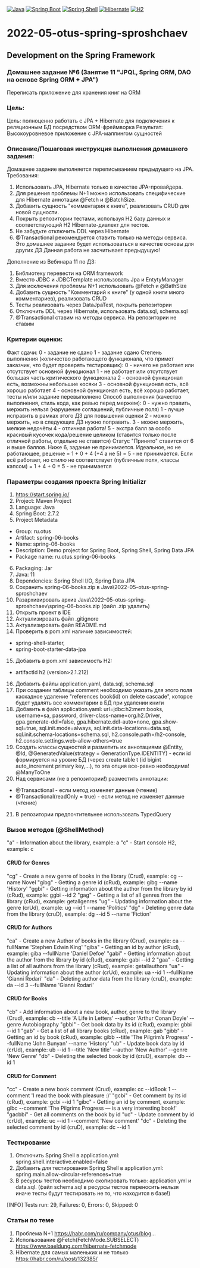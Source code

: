 [![Java](https://img.shields.io/badge/Java-E43222??style=for-the-badge&logo=java&logoColor=FFFFFF)](https://java.com/)
[![Spring Boot](https://img.shields.io/badge/Spring_Boot-FFFFFF??style=for-the-badge&logo=Spring)](https://spring.io/projects/spring-boot/)
[![Spring Shell](https://img.shields.io/badge/Spring_Shell-FFFFFF??style=for-the-badge&logo=Spring)](https://spring.io/projects/spring-shell/)
[![Hibernate](https://img.shields.io/badge/Hibernate-5B666B??style=for-the-badge&logo=Hibernate)](http://hibernate.org/)
[![H2](https://img.shields.io/badge/H2-0618D5??style=for-the-badge&logo=H2&logoColor=FFFFFF)](https://www.h2database.com/)

# 2022-05-otus-spring-sproshchaev
Development on the Spring Framework
-----------------------------------
### Домашнее задание №6 (Занятие 11 "JPQL, Spring ORM, DAO на основе Spring ORM + JPA")
Переписать приложение для хранения книг на ORM

### Цель:
Цель: полноценно работать с JPA + Hibernate для подключения к реляционным БД посредством ORM-фреймворка
Результат: Высокоуровневое приложение с JPA-маппингом сущностей

### Описание/Пошаговая инструкция выполнения домашнего задания:
Домашнее задание выполняется переписыванием предыдущего на JPA.
Требования:

1. Использовать JPA, Hibernate только в качестве JPA-провайдера.
2. Для решения проблемы N+1 можно использовать специфические для Hibernate аннотации @Fetch и @BatchSize.
3. Добавить сущность "комментария к книге", реализовать CRUD для новой сущности.
4. Покрыть репозитории тестами, используя H2 базу данных и соответствующий H2 Hibernate-диалект для тестов.
5. Не забудьте отключить DDL через Hibernate
6. @Transactional рекомендуется ставить только на методы сервиса. 
Это домашнее задание будет использоваться в качестве основы для других ДЗ Данная работа не засчитывает предыдущую!

Дополнение из Вебинара 11 по ДЗ:
1) Библиотеку перевести на ORM framework
2) Вместо JDBC и JDBCTemplate использовать Jpa и EntytyManager
3) Для исключения проблемы N+1 использовать @Fetch и @BathSize
4) Добавить сущность "Комментарий к книге" (у одной книги много комментариев), реализовать CRUD
5) Тесты реализовать через DataJpaTest, покрыть репозитории
6) Отключить DDL через Hibernate, использовать data.sql, schema.sql
7) @Transactional ставим на методы сервиса. На репозитории не ставим

### Критерии оценки:
Факт сдачи:
0 - задание не сдано
1 - задание сдано Степень выполнения (количество работающего функционала, что примет заказчик, что будет проверять тестировщик):
0 - ничего не работает или отсутствует основной функционал
1 - не работает или отсутствует большая часть критического функционала
2 - основной функционал есть, возможны небольшие косяки
3 - основной функционал есть, всё хорошо работает
4 - основной функционал есть, всё хорошо работает, тесты и/или задание перевыполнено Способ выполнения (качество выполнения, стиль кода, как ревью перед мержем):
0 - нужно править, мержить нельзя (нарушение соглашений, публичные поля)
1 - лучше исправить в рамках этого ДЗ для повышения оценки
2 - можно мержить, но в следующих ДЗ нужно поправить.
3 - можно мержить, мелкие недочёты
4 - отличная работа!
5 - экстра балл за особо красивый кусочек кода/решение целиком (ставится только после отличной работы, отдельно не ставится) Статус "Принято" ставится от 6 и выше баллов. Ниже 6, задание не принимается. Идеальное, но не работающее, решение = 1 + 0 + 4 (+4 а не 5) = 5 - не принимается. Если всё работает, но стилю не соответствует (публичные поля, классы капсом) = 1 + 4 + 0 = 5 - не принимается

### Параметры создания проекта Spring Initializr
1. https://start.spring.io/
2. Project: Maven Project
3. Language: Java
4. Spring Boot: 2.7.2
5. Project Metadata
  - Group: ru.otus
  - Artifact: spring-06-books
  - Name: spring-06-books
  - Description: Demo project for Spring Boot, Spring Shell, Spring Data JPA
  - Package name: ru.otus.spring-06-books
6. Packaging: Jar
7. Java: 11
8. Dependencies: Spring Shell I/O, Spring Data JPA
9. Сохранить spring-06-books.zip в Java\2022-05-otus-spring-sproshchaev
10. Разархивировать архив Java\2022-05-otus-spring-sproshchaev\spring-06-books.zip (файл .zip удалить)
11. Открыть проект в IDE
12. Актуализировать файл .gitignore
13. Актуализировать файл README.md
14. Проверить в pom.xml наличие зависимостей: 
  - spring-shell-starter, 
  - spring-boot-starter-data-jpa
15. Добавить в pom.xml зависимость H2: 
  - artifactId h2 (version>2.1.212) 
16. Добавить файлы application.yaml, data.sql, schema.sql
17. При создании таблицы comment необходимо указать для этого поля каскадное удаление "references book(id) on delete cascade",
которое будет удалять все комментарии в БД при удалении книги
18. Добавить в файл application.yaml: 
      url=jdbc:h2:mem:books, 
      username=sa, password, 
      driver-class-name=org.h2.Driver, 
      gpa.generate-ddl=false, 
      gpa.hibernate.ddl-auto=none, 
      gpa.show-sql=true, 
      sql.init.mode=always,
      sql.init.data-locations=data.sql,
      sql.init.schema-locations=schema.sql,
      h2.console.path=/h2-console,
      h2.console.settings.web-allow-others=true
19. Создать классы сущностей и разметить их аннотациями 
      @Entity, 
      @Id, 
      @GeneratedValue(strategy = GenerationType.IDENTITY) - если id формируется на уровне БД (через 
create table t (id bigint auto_increment primary key,...), то эта опция все-равно необходима!
      @ManyToOne
20. Над сервисами (не в репозитории!) разместить аннотации:
- @Transactional - если метод изменяет данные (чтение)
- @Transactional(readOnly = true) - если метод не изменяет данные (чтение) 
21. В репозитории предпочтительнее использовать TypedQuery

### Вызов методов (@ShellMethod)
"a" - Information about the library, example: a
"c" - Start console H2, example: c
#### CRUD for Genres
"cg" - Create a new genre of books in the library (Crud), example: cg --name Novel
"gibg" - Getting a genre id (cRud), example: gibg --name 'History'
"ggbi" - Getting information about the author from the library by id (cRud), example: ggbi --id 2
"gag" - Getting a list of all genres from the library (cRud), example: getallgenres
"ug" - Updating information about the genre (crUd), example: ug --id 1 --name 'Politics'
"dg" - Deleting genre data from the library (cruD), example: dg --id 5 --name 'Fiction'
#### CRUD for Authors
"ca" - Create a new Author of books in the library (Crud), example: ca --fullName 'Stephen Edwin King'
"giba" - Getting an id by author (cRud), example: giba --fullName 'Daniel Defoe'
"gabi" - Getting information about the author from the library by id (cRud), example: gabi --id 2
"gaa" - Getting a list of all authors from the library (cRud), example: getallauthors
"ua" - Updating information about the author (crUd), example: ua --id 1 --fullName 'Gianni Rodari'
"da" - Deleting author data from the library (cruD), example: da --id 3 --fullName 'Gianni Rodari'
#### CRUD for Books
"cb" - Add information about a new book, author, genre to the library (Crud), example: cb --title 'A Life in Letters' --author 'Arthur Conan Doyle' --genre Autobiography
"gbbi" - Get book data by its id (cRud), example: gbbi --id 1
"gab" - Get a list of all library books (cRud), example: gab
"gibb" - Getting an id by book (cRud), example: gibb --title 'The Pilgrim’s Progress' --fullName 'John Bunyan' --name 'History'
"ub" - Update book data by id (crUd), example: ub --id 1 --title 'New title' --author 'New Author' --genre 'New Genre'
"db" - Deleting the selected book by id (cruD), example: db --id 1
#### CRUD for Comment
"cc" - Create a new book comment (Crud), example: cc --idBook 1 --comment 'I read the book with pleasure :)'
"gcbi" - Get comment by its id (cRud), example: gcbi --id 1
"gibс" - Getting an id by comment, example: gibс --comment 'The Pilgrims Progress — is a very interesting book!'
"gacbbi" - Get all comments on the book by id
"uc" - Update comment by id (crUd), example: uc --id 1 --comment 'New comment'
"dc" - Deleting the selected comment by id (cruD), example: dc --id 1

### Тестирование
1. Отключить Spring Shell в application.yml: spring.shell.interactive.enabled=false
2. Добавить для тестирования Spring Shell в application.yml: spring.main.allow-circular-references=true
3. В ресурсы тестов необходимо скопировать только: application.yml и data.sql. (файл schema.sql в ресурсы тестов 
переносить нельзя иначе тесты будут тестировать не то, что находится в базе!)   

[INFO] Tests run: 29, Failures: 0, Errors: 0, Skipped: 0

### Статьи по теме
1. Проблема N+1 https://habr.com/ru/company/otus/blog...
2. Использование @Fetch(FetchMode.SUBSELECT) https://www.baeldung.com/hibernate-fetchmode
3. Hibernate для самых маленьких и не только https://habr.com/ru/post/132385/
